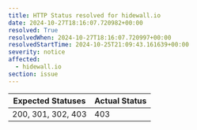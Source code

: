 ```yaml
---
title: HTTP Status resolved for hidewall.io
date: 2024-10-27T18:16:07.720982+00:00
resolved: True
resolvedWhen: 2024-10-27T18:16:07.720997+00:00
resolvedStartTime: 2024-10-25T21:09:43.161639+00:00
severity: notice
affected:
  - hidewall.io
section: issue
---
```


| Expected Statuses | Actual Status  |
|-------------------|----------------|
| 200, 301, 302, 403 | 403 |
